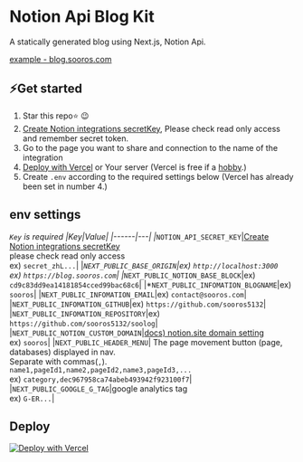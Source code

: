 # Notion Api Blog Kit
A statically generated blog using Next.js, Notion Api.

[example - blog.sooros.com](https://blog.sooros.com/)

## ⚡️Get started
1. Star this repo⭐️ 😉
2. [Create Notion integrations secretKey](https://www.notion.so/my-integrations), Please check read only access and remember secret token.
3. Go to the page you want to share and connection to the name of the integration
4. [Deploy with Vercel](https://vercel.com/new/clone?repository-url=https%3A%2F%2Fgithub.com%2Fsooros5132%2Fnotion-blog-kit&env=NOTION_API_SECRET_KEY,NEXT_PUBLIC_BASE_ORIGIN,NEXT_PUBLIC_NOTION_BASE_BLOCK,NEXT_PUBLIC_INFOMATION_BLOGNAME&demo-title=My%20Notion%20Blog&demo-description=A%20statically%20generated%20blog%20using%20Next.js%2C%20Notion%20Api.&demo-url=https%3A%2F%2Fblog.sooros.com) or Your server (Vercel is free if a [hobby](https://vercel.com/pricing).)
5. Create `.env` according to the required settings below (Vercel has already been set in number 4.)

## env settings
*`Key` is required
|Key|Value|
|------|---|
|*`NOTION_API_SECRET_KEY`|[Create Notion integrations secretKey](https://www.notion.so/my-integrations)<br />please check read only access<br />ex) `secret_zhL...`|
|*`NEXT_PUBLIC_BASE_ORIGIN`|ex) `http://localhost:3000`<br />ex) `https://blog.sooros.com`|
|*`NEXT_PUBLIC_NOTION_BASE_BLOCK`|ex) `cd9c83dd9ea14181854cced99bac68c6`|
|*`NEXT_PUBLIC_INFOMATION_BLOGNAME`|ex) `sooros`|
|`NEXT_PUBLIC_INFOMATION_EMAIL`|ex) `contact@sooros.com`|
|`NEXT_PUBLIC_INFOMATION_GITHUB`|ex) `https://github.com/sooros5132`|
|`NEXT_PUBLIC_INFOMATION_REPOSITORY`|ex) `https://github.com/sooros5132/soolog`|
|`NEXT_PUBLIC_NOTION_CUSTOM_DOMAIN`|[docs) notion.site domain setting](https://www.notion.so/ko-kr/blog/personalize-public-pages)<br />ex) `sooros`|
|`NEXT_PUBLIC_HEADER_MENU`| The page movement button (page, databases) displayed in nav.<br />Separate with commas(`,`).<br />`name1,pageId1,name2,pageId2,name3,pageId3,...`<br />ex) `category,dec967958ca74abeb493942f923100f7`|
|`NEXT_PUBLIC_GOOGLE_G_TAG`|google analytics tag<br />ex) `G-ER...`|

## Deploy
[![Deploy with Vercel](https://vercel.com/button)](https://vercel.com/new/clone?repository-url=https%3A%2F%2Fgithub.com%2Fsooros5132%2Fnotion-blog-kit&env=NOTION_API_SECRET_KEY,NEXT_PUBLIC_BASE_ORIGIN,NEXT_PUBLIC_NOTION_BASE_BLOCK,NEXT_PUBLIC_INFOMATION_BLOGNAME&demo-title=My%20Notion%20Blog&demo-description=A%20statically%20generated%20blog%20using%20Next.js%2C%20Notion%20Api.&demo-url=https%3A%2F%2Fblog.sooros.com)